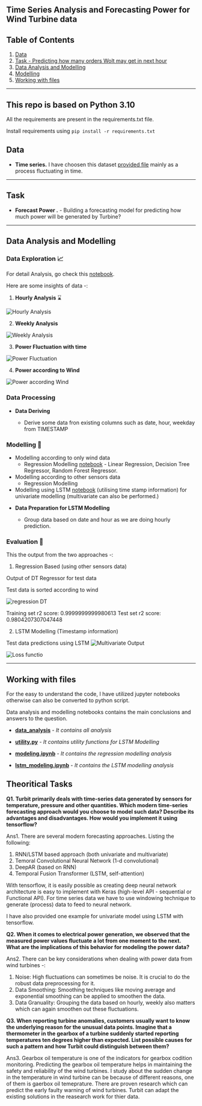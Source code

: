 ## Time Series Analysis and Forecasting Power for Wind Turbine data

## Table of Contents

1. [Data](#data)
2. [Task - Predicting how many orders Wolt may get in next hour](#task)
3. [Data Analysis and Modelling](#data-analysis-and-modelling)
4. [Modelling](#modelling-:rocket:)
5. [Working with files](#working-with-files)

---

## This repo is based on Python 3.10

All the requirements are present in the requirements.txt file.

Install requirements using ``pip install -r requirements.txt``

## Data

* **Time series.** I have choosen this dataset [provided file](data/Turbine1.csv) mainly as a process fluctuating in time.

---

## Task

* **Forecast Power .** - Building a forecasting model for predicting how much power will be generated by Turbine? 

---

## Data Analysis and Modelling

### Data Exploration :chart_with_upwards_trend:

For detail Analysis, go check this [notebook](code/data_analysis.ipynb).

Here are some insights of data -:

1. **Hourly Analysis** :hourglass:

![Hourly Analysis](images/hourly_analysis.png)

2. **Weekly Analysis**

![Weekly Analysis](images/weekday_analysis.png)

3. **Power Fluctuation with time**

![Power Fluctuation](images/power_fluctuation.png)

4. **Power according to Wind**

![Power according Wind](images/power_acc_wind.png)

### Data Processing

* **Data Deriving**

    - Derive some data fron existing columns such as date, hour, weekday from TIMESTAMP


### Modelling :rocket:

- Modelling according to only wind data 
  - Regression Modelling [notebook](code/modeling.ipynb) - Linear Regression, Decision Tree Regressor, Random Forest Regressor.
- Modelling according to other sensors data 
  - Regression Modelling
- Modelling using LSTM [notebook](code/lstm_modelling.ipynb) (utilising time stamp information) for univariate modelling (multivariate can also be performed.)


* **Data Preparation for LSTM Modelling**

  - Group data based on date and hour as we are doing hourly prediction.

### Evaluation :memo:

This the output from the two approaches -:

1. Regression Based (using other sensors data)

Output of DT Regressor for test data

Test data is sorted according to wind 

![regression DT](images/DTOthersensors.png)

Training set r2 score: 0.9999999999980613
Test set r2 score: 0.9804207307047448

2. LSTM Modelling (Timestamp information)

Test data predictions using LSTM
![Multivariate Output](images/lstm_prediction.png)

![Loss functio](images/lstm_loss.png)

-----

## Working with files

For the easy to understand the code, I have utilized jupyter notebooks otherwise can also be converted to python script.

Data analysis and modelling notebooks contains the main conclusions and answers to the question.

* **[data_analysis](code/data_analysis.ipynb)** - *It contains all analysis*

* **[utility.py](utility.py)** - *It contains utility functions for LSTM Modelling*

* **[modeling.ipynb](code/modeling.ipynb)** - *It contains the regression modelling analysis*

* **[lstm_modeling.ipynb](code/lstm_modelling.ipynb)** - *It contains the LSTM modelling analysis*



## Theoritical Tasks

**Q1. Turbit primarily deals with time-series data generated by sensors for temperature, pressure and other quantities. Which modern time-series forecasting approach would you choose to model such data? Describe its advantages and disadvantages. How would you implement it using tensorflow?**

Ans1. There are several modern forecasting approaches. Listing the following:
1. RNN/LSTM based approach (both univariate and multivariate)
2. Temoral Convolutional Neural Network (1-d convolutional)
3. DeepAR (based on RNN)
4. Temporal Fusion Transformer (LSTM, self-attention)

With tensorflow, it is easily possible as creating deep neural network architecture is easy to implement with Keras (high-level API - sequential or Functional API).
For time series data we have to use windowing technique to generate (process) data to feed to neural network.

I have also provided one example for univariate model using LSTM with tensorflow.

**Q2. When it comes to electrical power generation, we observed that the measured power values fluctuate a lot from one moment to the next. What are the implications of this behavior for modeling the power data?**

Ans2. There can be key considerations when dealing with power data from wind turbines -:

1. Noise: High fluctuations can sometimes be noise. It is crucial to do the robust data preprocessing for it.
2. Data Smoothing: Smoothing techniques like moving average and exponential smoothing can be applied to smoothen the data.
3. Data Granuality: Grouping the data based on hourly, weekly also matters which can again smoothen out these fluctuations.

**Q3. When reporting turbine anomalies, customers usually want to know the underlying reason for the unusual data points. Imagine that a thermometer in the gearbox of a turbine suddenly started reporting temperatures ten degrees higher than expected. List possible causes for such a pattern and how Turbit could distinguish between them?**

Ans3. Gearbox oil temperature is one of the indicators for gearbox codition monitoring.
Predicting the gearbox oil temperature helps in maintaining the safety and reliability of the wind turbines.
I study about the sudden change in the temperature in wind turbine can be because of different reasons, one of them is gaerbox oil temeprature.
There are proven research which can predict the early faulty warning of wind turbines. Turbit can adapt the existing solutions in the reasearch work 
for thier data.


